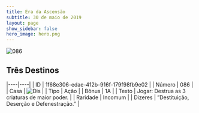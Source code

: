 ```yaml
---
title: Era da Ascensão
subtitle: 30 de maio de 2019
layout: page
show_sidebar: false
hero_image: hero.png
---
```


![086](https://cdn.keyforgegame.com/media/card_front/pt/435_086_VGMC42GGFR76_pt.png)

## Três Destinos

|----|----|
| ID | 1f68e306-edae-412b-916f-179f98fb9e02 |
| Número | 086 |
| Casa | ![Dis](https://archonarcana.com/images/thumb/e/e8/Dis.png/22px-Dis.png "Dis") |
| Tipo | Ação |
| Bônus | 1A |
| Texto | Jogar: Destrua as 3 criaturas de maior poder. |
| Raridade | Incomum |
| Dizeres | ”Destituição, Deserção e Defenestração.” |
